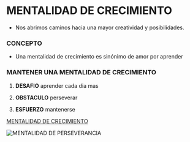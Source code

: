 # **MENTALIDAD DE CRECIMIENTO**
- Nos abrimos caminos hacia una mayor creatividad y posibilidades.

### **CONCEPTO**
- Una mentalidad de crecimiento es sinónimo de amor por aprender

### **MANTENER UNA MENTALIDAD DE CRECIMIENTO**

1. **DESAFIO**
  aprender cada dia mas

2. **OBSTACULO**
  perseverar

3. **ESFUERZO**
  mantenerse

[MENTALIDAD DE CRECIMIENTO](https://www.atlassian.com/blog/inside-atlassian/growth-mindset)

![MENTALIDAD DE PERSEVERANCIA](https://revista.adventista.es/wp-content/uploads/sites/2/2022/07/perseverancia.jpg)
